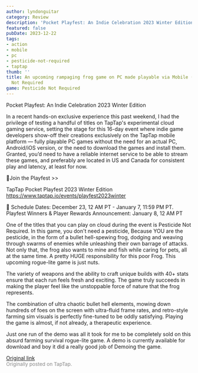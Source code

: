 ```yaml
---
author: lyndonguitar
category: Review
description: 'Pocket Playfest: An Indie Celebration 2023 Winter Edition'
featured: false
pubDate: 2023-12-22
tags:
- action
- mobile
- pc
- pesticide-not-required
- taptap
thumb: ''
title: An upcoming rampaging frog game on PC made playable via Mobile (Cloud) | Pesticide
  Not Required
game: Pesticide Not Required
---
```

Pocket Playfest: An Indie Celebration 2023 Winter Edition

In a recent hands-on exclusive experience this past weekend, I had the privilege of testing a handful of titles on TapTap's experimental cloud gaming service, setting the stage for this 16-day event where indie game developers show-off their creations exclusively on the TapTap mobile platform — fully playable PC games without the need for an actual PC, Android/iOS version, or the need to download the games and install them.  Granted, you’d need to have a reliable internet service to be able to stream these games, and preferably are located in US and Canada for consistent play and latency, at least for now.

🔗Join the Playfest >>

TapTap Pocket Playfest 2023 Winter Edition
https://www.taptap.io/events/playfest2023winter

📅 Schedule
Dates: December 23, 12 AM PT - January 7, 11:59 PM PT.
Playfest Winners & Player Rewards Announcement: January 8, 12 AM PT

One of the titles that you can play on cloud during the event is Pesticide Not Required. In this game, you don't need a pesticide, Because YOU are the pesticide, in the form of a bullet hell-spewing frog, dodging and weaving through swarms of enemies while unleashing their own barrage of attacks. Not only that, the frog also wants to mine and fish while caring for pets, all at the same time. A pretty HUGE responsibility for this poor Frog. This upcoming rogue-lite game is just nuts.

The variety of weapons and the ability to craft unique builds with 40+ stats ensure that each run feels fresh and exciting. The game truly succeeds in making the player feel like the unstoppable force of nature that the frog represents.

The combination of ultra chaotic bullet hell elements, mowing down hundreds of foes on the screen with ultra-fluid frame rates, and retro-style farming sim visuals is perfectly fine-tuned to be oddly satisfying. Playing the game is almost, if not already, a therapeutic experience.

Just one run of the demo was all it took for me to be completely sold on this absurd farming survival rogue-lite game. A demo is currently available for download and boy it did a really good job of Demoing the game.

[Original link](https://www.taptap.io/post/6654264)<br><span style="font-size: 0.95em; color: #888;">Originally posted on TapTap.</span>